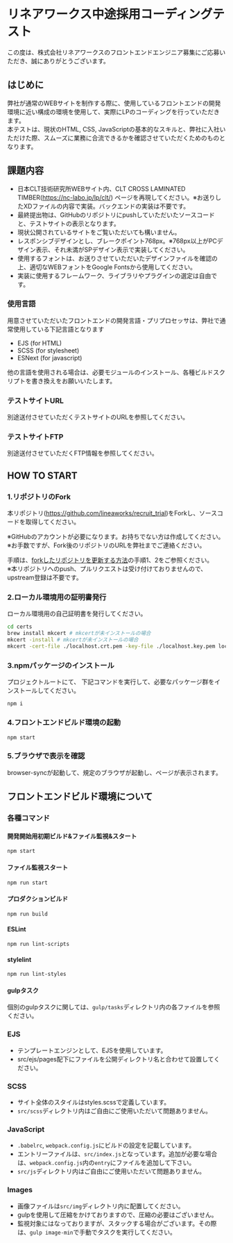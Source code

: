 # リネアワークス中途採用コーディングテスト

この度は、株式会社リネアワークスのフロントエンドエンジニア募集にご応募いただき、誠にありがとうございます。

## はじめに

弊社が通常のWEBサイトを制作する際に、使用しているフロントエンドの開発環境に近い構成の環境を使用して、実際にLPのコーディングを行っていただきます。  
本テストは、現状のHTML, CSS, JavaScriptの基本的なスキルと、弊社に入社いただけた際、スムーズに業務に合流できるかを確認させていただくためのものとなります。

## 課題内容

- 日本CLT技術研究所WEBサイト内、CLT CROSS LAMINATED TIMBER(<https://nc-labo.jp/lp/clt/>) ページを再現してください。※お送りしたXDファイルの内容で実装。バックエンドの実装は不要です。
- 最終提出物は、GitHubのリポジトリにpushしていただいたソースコードと、テストサイトの表示となります。
- 現状公開されているサイトをご覧いただいても構いません。
- レスポンシブデザインとし、ブレークポイント768px。※768px以上がPCデザイン表示、それ未満がSPデザイン表示で実装してください。
- 使用するフォントは、お送りさせていただいたデザインファイルを確認の上、適切なWEBフォントをGoogle Fontsから使用してください。
- 実装に使用するフレームワーク、ライブラリやプラグインの選定は自由です。

### 使用言語

用意させていただいたフロントエンドの開発言語・プリプロセッサは、弊社で通常使用している下記言語となります

- EJS (for HTML)
- SCSS (for stylesheet)
- ESNext (for javascript)

他の言語を使用される場合は、必要モジュールのインストール、各種ビルドスクリプトを書き換えをお願いいたします。

### テストサイトURL

別途送付させていただくテストサイトのURLを参照してください。

### テストサイトFTP

別途送付させていただくFTP情報を参照してください。

## HOW TO START

### 1.リポジトリのFork

本リポジトリ(<https://github.com/lineaworks/recruit_trial>)をForkし、ソースコードを取得してください。  

※GitHubのアカウントが必要になります。お持ちでない方は作成してください。  
※お手数ですが、Fork後のリポジトリのURLを弊社までご連絡ください。

手順は、[forkしたリポジトリを更新する方法](https://qiita.com/taoki11111/items/6582dafeb971f66d1f79)の手順1、2をご参照ください。  
※本リポジトリへのpush、プルリクエストは受け付けておりませんので、upstream登録は不要です。

### 2.ローカル環境用の証明書発行

ローカル環境用の自己証明書を発行してください。

``` bash
cd certs
brew install mkcert # mkcertが未インストールの場合
mkcert -install # mkcertが未インストールの場合
mkcert -cert-file ./localhost.crt.pem -key-file ./localhost.key.pem localhost
```

### 3.npmパッケージのインストール

プロジェクトルートにて、
下記コマンドを実行して、必要なパッケージ群をインストールしてください。

```npm
npm i
```

### 4.フロントエンドビルド環境の起動

```npm
npm start
```

### 5.ブラウザで表示を確認

browser-syncが起動して、規定のブラウザが起動し、ページが表示されます。

## フロントエンドビルド環境について

### 各種コマンド

#### 開発開始用初期ビルド&ファイル監視&スタート

```npm
npm start
```

#### ファイル監視スタート

```npm
npm run start
```

#### プロダクションビルド

```npm
npm run build
```

#### ESLint

```npm
npm run lint-scripts
```

#### stylelint

```npm
npm run lint-styles
```

#### gulpタスク

個別のgulpタスクに関しては、`gulp/tasks`ディレクトリ内の各ファイルを参照ください。

### EJS

- テンプレートエンジンとして、EJSを使用しています。
- src/ejs/pages配下にファイルを公開ディレクトリ名と合わせて設置してください。

### SCSS

- サイト全体のスタイルはstyles.scssで定義しています。
- `src/scss`ディレクトリ内はご自由にご使用いただいて問題ありません。

### JavaScript

- `.babelrc`, `webpack.config.js`にビルドの設定を記載しています。
- エントリーファイルは、`src/index.js`となっています。追加が必要な場合は、`webpack.config.js`内の`entry`にファイルを追加して下さい。
- `src/js`ディレクトリ内はご自由にご使用いただいて問題ありません。

### Images

- 画像ファイルは`src/img`ディレクトリ内に配置してください。
- gulpを使用して圧縮をかけておりますので、圧縮の必要はございません。
- 監視対象にはなっておりますが、スタックする場合がございます。その際は、`gulp image-min`で手動でタスクを実行してください。

